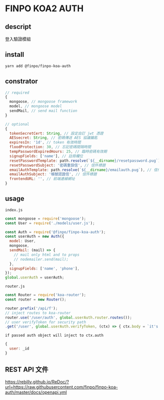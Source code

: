 # FINPO KOA2 AUTH

## descript

登入驗證模組


## install

```bash
yarn add @finpo/finpo-koa-auth
```

## constrator

```js
// required
{
  mongoose, // mongoose framework
  model, // mongoose model
  sendMail, // send mail function
}

// optional
{
  tokenSecretCert: String, // 設定自訂 jwt 憑證
  AESsecret: String, // 密碼傳送 AES 協議鑰匙
  expiresIn: '1d', // token 有效時間
  floodProtection: 30, // 忘記密碼間隔時間
  tempPasswordExpiredHours: 25, // 臨時密碼有效期
  signupFields: ['name'], // 註冊欄位
  resetPasswordTemplate: path.resolve(`${__dirname}/resetpassword.pug`), // 信件範本路徑
  resetPasswordSubject: '密碼重設信', // 信件標題
  emailAuthTemplate: path.resolve(`${__dirname}/emailauth.pug`), // 信件範本路徑
  emailAuthSubject: '帳號認證信', // 信件標題
  frontendURL: '', // 前端連線網址
}
```

## usage
`index.js`
```js
const mongoose = require('mongoose');
const User = require('./models/user.js');

const Auth = require('@finpo/finpo-koa-auth');
const userAuth = new Auth({
  model: User,
  mongoose,
  sendMail: (mail) => {
    // mail only html and to props
    // nodemailer.send(mail);
  },
  signupFields: ['name', 'phone'],
});
global.userAuth = userAuth;
```

`router.js`
```js
const Router = require('koa-router');
const router = new Router();

router.prefix('/api/f');
// inject routes to koa-router
router.use('/user/auth', global.userAuth.router.routes());
// user verifyToken for security path
.get('/user', global.userAuth.verifyToken, (ctx) => { ctx.body = `it's works!`; })
```

`if passed auth object will inject to ctx.auth`
```js
{
  user: _id
}
```

## REST API 文件

https://rebilly.github.io/ReDoc/?url=https://raw.githubusercontent.com/finpo/finpo-koa-auth/master/docs/openapi.yml

